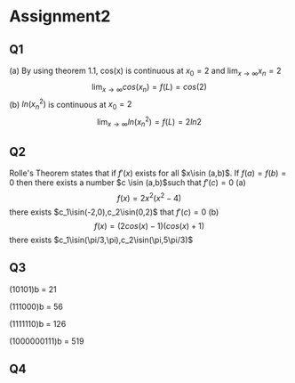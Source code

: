 # Assignment2
## Q1
(a) By using theorem 1.1, cos(x) is continuous at $x_0=2$ and $\lim_{x\rightarrow \infty} x_n=2$
$$
\lim_{x\rightarrow \infty}cos(x_n) = f(L) = cos(2) 
$$
(b) $ln(x_n^2)$ is continuous at $x_0=2$
$$
\lim_{x\rightarrow \infty}ln(x_n^2)=f(L)=2ln2
$$

## Q2
Rolle's Theorem states that if $f'(x)$ exists for all $x\isin (a,b)$. If $f(a)=f(b)=0$ then there exists a number $c \isin (a,b)$such that $f'(c)=0$
(a)
$$
f(x) = 2x^2(x^2-4)
$$
there exists $c_1\isin(-2,0),c_2\isin(0,2)$ that $f'(c)=0$
(b)
$$
f(x)=(2cos(x)-1)(cos(x)+1)
$$
there exists $c_1\isin(\pi/3,\pi),c_2\isin(\pi,5\pi/3)$
## Q3
(10101)b = 21

(111000)b = 56

(1111110)b = 126

(1000000111)b = 519
## Q4

